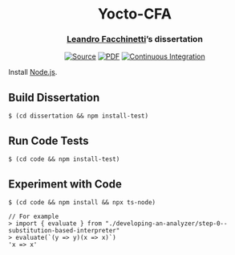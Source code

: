<h1 align="center">Yocto-CFA</h1>
<h3 align="center"><a href="https://www.leafac.com">Leandro Facchinetti</a>’s dissertation</h3>
<p align="center">
<a href="https://github.com/leafac/yocto-cfa"><img alt="Source" src="https://img.shields.io/badge/Source---"></a>
<a href="dissertation/yocto-cfa.pdf"><img alt="PDF" src="https://img.shields.io/badge/PDF---"></a>
<a href="https://github.com/leafac/yocto-cfa/actions"><img alt="Continuous Integration" src="https://github.com/leafac/yocto-cfa/workflows/.github/workflows/main.yml/badge.svg"></a>
</p>

Install [Node.js](https://nodejs.org/).

## Build Dissertation

```console
$ (cd dissertation && npm install-test)
```

## Run Code Tests

```console
$ (cd code && npm install-test)
```

## Experiment with Code

```console
$ (cd code && npm install && npx ts-node)

// For example
> import { evaluate } from "./developing-an-analyzer/step-0--substitution-based-interpreter"
> evaluate(`(y => y)(x => x)`)
'x => x'
```
